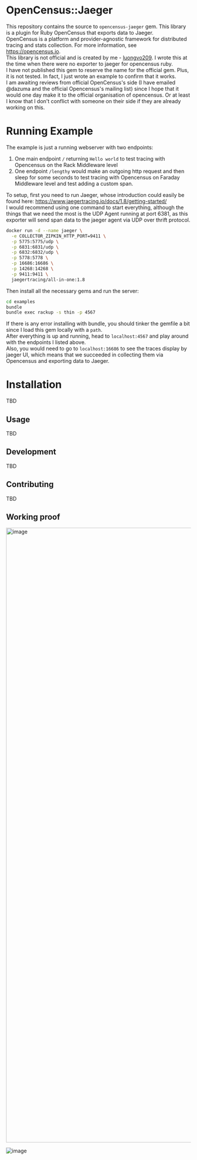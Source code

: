 # OpenCensus::Jaeger

This repository contains the source to `opencensus-jaeger` gem. This library is a plugin for Ruby OpenCensus that exports data to Jaeger.   
OpenCensus is a platform and provider-agnostic framework for distributed tracing and stats collection. For more information, see https://opencensus.io.  
This library is not official and is created by me - [luongvo209](https://www.github.com/luongvo209). I wrote this at the time when there were no exporter to jaeger for opencensus ruby.  
I have not published this gem to reserve the name for the official gem. Plus, it is not tested. In fact, I just wrote an example to confirm that it works.  
I am awaiting reviews from official OpenCensus's side (I have emailed @dazuma and the official Opencensus's mailing list) since I hope that it would one day make it to the official organisation of opencensus. Or at least I know that I don't conflict with someone on their side if they are already working on this.  

# Running Example

The example is just a running webserver with two endpoints:  

1. One main endpoint `/` returning `Hello world` to test tracing with Opencensus on the Rack Middleware level
2. One endpoint `/lengthy` would make an outgoing http request and then sleep for some seconds to test tracing with Opencensus on Faraday Middleware level and test adding a custom span.

To setup, first you need to run Jaeger, whose introduction could easily be found here: https://www.jaegertracing.io/docs/1.8/getting-started/  
I would recommend using one command to start everything, although the things that we need the most is the UDP Agent running at port 6381, as this exporter will send span data to the jaeger agent via UDP over thrift protocol.  

```bash
docker run -d --name jaeger \
  -e COLLECTOR_ZIPKIN_HTTP_PORT=9411 \
  -p 5775:5775/udp \
  -p 6831:6831/udp \
  -p 6832:6832/udp \
  -p 5778:5778 \
  -p 16686:16686 \
  -p 14268:14268 \
  -p 9411:9411 \
  jaegertracing/all-in-one:1.8
```

Then install all the necessary gems and run the server:   
```bash
cd examples
bundle
bundle exec rackup -s thin -p 4567
```
If there is any error installing with bundle, you should tinker the gemfile a bit since I load this gem locally with a `path`.   
After everything is up and running, head to `localhost:4567` and play around with the endpoints I listed above.  
Also, you would need to go to `localhost:16686` to see the traces display by jaeger UI, which means that we succeeded in collecting them via Opencensus and exporting data to Jaeger.  

# Installation
TBD
## Usage
TBD
## Development
TBD
## Contributing
TBD
## Working proof 
<img width="1678" alt="image" src="https://user-images.githubusercontent.com/15828926/51026192-8d4c4200-15c0-11e9-873d-b189023cd670.png">  

![image](https://user-images.githubusercontent.com/15828926/50948201-3e28e300-14d4-11e9-87ee-f5d97b756131.png)
